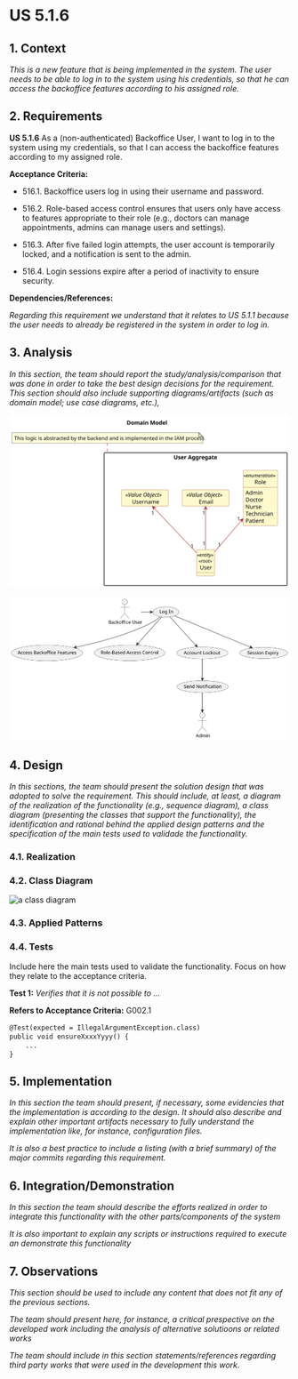 # US 5.1.6


## 1. Context

*This is a new feature that is being implemented in the system. The user needs to be able to log in to the system using his credentials, so that he can access the backoffice features according to his assigned role.*

## 2. Requirements


**US 5.1.6** As a (non-authenticated) Backoffice User, I want to log in to the system using my credentials, so that I can access the backoffice features according to my assigned role.

**Acceptance Criteria:**

- 516.1. Backoffice users log in using their username and password.

- 516.2. Role-based access control ensures that users only have access to features appropriate to their role (e.g., doctors can manage appointments, admins can manage users and settings).

- 516.3. After five failed login attempts, the user account is temporarily locked, and a notification is sent to the admin.

- 516.4. Login sessions expire after a period of inactivity to ensure security.

**Dependencies/References:**

*Regarding this requirement we understand that it relates to US 5.1.1 because the user needs to already be registered in the system in order to log in.*

## 3. Analysis

*In this section, the team should report the study/analysis/comparison that was done in order to take the best design decisions for the requirement. This section should also include supporting diagrams/artifacts (such as domain model; use case diagrams, etc.),*

![Analysis](analysis/svg/analysis.svg)

![Analysis](analysis/svg/use_case.svg)


## 4. Design

*In this sections, the team should present the solution design that was adopted to solve the requirement. This should include, at least, a diagram of the realization of the functionality (e.g., sequence diagram), a class diagram (presenting the classes that support the functionality), the identification and rational behind the applied design patterns and the specification of the main tests used to validade the functionality.*

### 4.1. Realization

### 4.2. Class Diagram

![a class diagram](class-diagram-01.svg "A Class Diagram")

### 4.3. Applied Patterns

### 4.4. Tests

Include here the main tests used to validate the functionality. Focus on how they relate to the acceptance criteria.

**Test 1:** *Verifies that it is not possible to ...*

**Refers to Acceptance Criteria:** G002.1


```
@Test(expected = IllegalArgumentException.class)
public void ensureXxxxYyyy() {
	...
}
````

## 5. Implementation

*In this section the team should present, if necessary, some evidencies that the implementation is according to the design. It should also describe and explain other important artifacts necessary to fully understand the implementation like, for instance, configuration files.*

*It is also a best practice to include a listing (with a brief summary) of the major commits regarding this requirement.*

## 6. Integration/Demonstration

*In this section the team should describe the efforts realized in order to integrate this functionality with the other parts/components of the system*

*It is also important to explain any scripts or instructions required to execute an demonstrate this functionality*

## 7. Observations

*This section should be used to include any content that does not fit any of the previous sections.*

*The team should present here, for instance, a critical prespective on the developed work including the analysis of alternative solutioons or related works*

*The team should include in this section statements/references regarding third party works that were used in the development this work.*